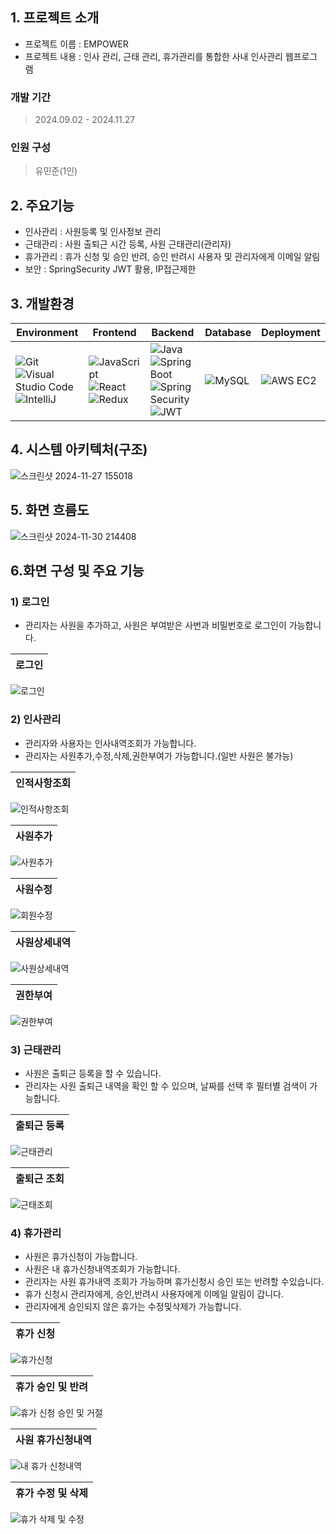 ## 1. 프로젝트 소개
- 프로젝트 이름 : EMPOWER
- 프로젝트 내용 : 인사 관리, 근태 관리, 휴가관리를 통합한 사내 인사관리 웹프로그램

### 개발 기간
> 2024.09.02 - 2024.11.27 <br>

### 인원 구성
> 유민준(1인)

## 2. 주요기능
- 인사관리 : 사원등록 및 인사정보 관리
- 근태관리 : 사원 출퇴근 시간 등록, 사원 근태관리(관리자)
- 휴가관리 : 휴가 신청 및 승인 반려, 승인 반려시 사용자 및 관리자에게 이메일 알림
- 보안 : SpringSecurity JWT 활용, IP접근제한

## 3. 개발환경
| Environment | Frontend                                                                                                  | Backend                                                                                             | Database                                                                                   | Deployment                                                                                     |
|-------------|-----------------------------------------------------------------------------------------------------------|-----------------------------------------------------------------------------------------------------|-------------------------------------------------------------------------------------------|-----------------------------------------------------------------------------------------------|
| ![Git](https://img.shields.io/badge/git-%23F05033.svg?style=for-the-badge&logo=git&logoColor=white) ![Visual Studio Code](https://img.shields.io/badge/Visual%20Studio%20Code-0078d7.svg?style=for-the-badge&logo=visual-studio-code&logoColor=white) ![IntelliJ](https://img.shields.io/badge/IntelliJ%20IDEA-black.svg?style=for-the-badge&logo=intellijidea&logoColor=white) | ![JavaScript](https://img.shields.io/badge/javascript-%23F7DF1E.svg?style=for-the-badge&logo=javascript&logoColor=black) ![React](https://img.shields.io/badge/react-%2361DAFB.svg?style=for-the-badge&logo=react&logoColor=black) ![Redux](https://img.shields.io/badge/redux-%23593d88.svg?style=for-the-badge&logo=redux&logoColor=white) | ![Java](https://img.shields.io/badge/java-%23ED8B00.svg?style=for-the-badge&logo=java&logoColor=white) ![Spring Boot](https://img.shields.io/badge/spring%20boot-%236DB33F.svg?style=for-the-badge&logo=spring&logoColor=white) ![Spring Security](https://img.shields.io/badge/spring%20security-%236DB33F.svg?style=for-the-badge&logo=spring&logoColor=white) ![JWT](https://img.shields.io/badge/JWT-black?style=for-the-badge&logo=JSON%20web%20tokens) | ![MySQL](https://img.shields.io/badge/mysql-%234479A1.svg?style=for-the-badge&logo=mysql&logoColor=white) | ![AWS EC2](https://img.shields.io/badge/AWS%20EC2-%23232F3E.svg?style=for-the-badge&logo=amazon-aws&logoColor=white) |








## 4. 시스템 아키텍처(구조)
![스크린샷 2024-11-27 155018](https://github.com/user-attachments/assets/29657246-2296-4ef5-93ee-1c19c46772d3)

## 5. 화면 흐름도
![스크린샷 2024-11-30 214408](https://github.com/user-attachments/assets/23921c45-dc2c-4c7f-9614-5d2c0aabfa0f)

## 6.화면 구성 및 주요 기능

### 1) 로그인
- 관리자는 사원을 추가하고, 사원은 부여받은 사번과 비밀번호로 로그인이 가능합니다. <br>

|로그인|
|:---:|
![로그인](https://github.com/user-attachments/assets/e8c5607f-93e7-46e5-a159-d6e628efedd7)

### 2) 인사관리
- 관리자와 사용자는 인사내역조회가 가능합니다. <br>
- 관리자는 사원추가,수정,삭제,권한부여가 가능합니다.(일반 사원은 불가능) <br>

|인적사항조회|
|:---:|
![인적사항조회](https://github.com/user-attachments/assets/0c4e4409-4401-4bf9-ab86-0d6bccf57ec0)


|사원추가|
|:---:|
![사원추가](https://github.com/user-attachments/assets/f97a1bd1-58d2-4363-915d-230442ae76aa)

|사원수정|
|:---:|
![회원수정](https://github.com/user-attachments/assets/780d7aec-487b-4299-8bc1-e05c89a97f9c)

|사원상세내역|
|:---:|
![사원상세내역](https://github.com/user-attachments/assets/8019b32d-703d-4718-a06f-da4e51c4571f)

|권한부여|
|:---:|
![권한부여](https://github.com/user-attachments/assets/7901e837-b987-4530-b1a1-20635e38df51)

### 3) 근태관리
- 사원은 출퇴근 등록을 할 수 있습니다. <br>
- 관리자는 사원 출퇴근 내역을 확인 할 수 있으며, 날짜를 선택 후 필터별 검색이 가능합니다.<br>

|출퇴근 등록|
|:---:|
![근태관리](https://github.com/user-attachments/assets/194185a5-2c67-4e55-9b7a-ae77168b3ba5)


|출퇴근 조회|
|:---:|
![근태조회](https://github.com/user-attachments/assets/1208a33f-4aab-4831-aa54-18dc89a5ecf0)


### 4) 휴가관리
- 사원은 휴가신청이 가능합니다. <br>
- 사원은 내 휴가신청내역조회가 가능합니다. <br>
- 관리자는 사원 휴가내역 조회가 가능하며 휴가신청시 승인 또는 반려할 수있습니다.<br>
- 휴가 신청시 관리자에게, 승인,반려시 사용자에게 이메일 알림이 갑니다.<br>
- 관리자에게 승인되지 않은 휴가는 수정및삭제가 가능합니다.<br>

|휴가 신청|
|:---:|
![휴가신청](https://github.com/user-attachments/assets/a25e88fe-8e9f-400a-a1dd-18b4bbb4d9ad)

|휴가 승인 및 반려|
|:---:|
![휴가 신청 승인 및 거절](https://github.com/user-attachments/assets/97009cef-a202-4929-8b26-9cac614cf6df)

|사원 휴가신청내역|
|:---:|
![내 휴가 신청내역](https://github.com/user-attachments/assets/1208f519-386c-44f7-9b38-84a2aa92cb19)

|휴가 수정 및 삭제|
|:---:|
![휴가 삭제 및 수정](https://github.com/user-attachments/assets/596ecc9a-abb0-4ae6-9a48-efcfc941c86b)
